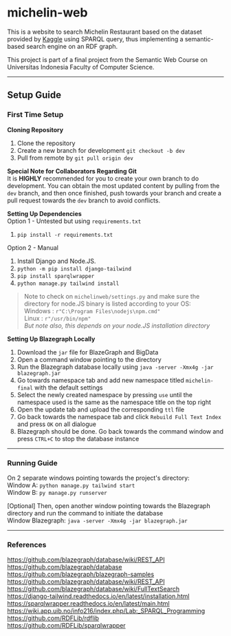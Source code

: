 # michelin-web

This is a website to search Michelin Restaurant based on the dataset provided by [Kaggle](https://www.kaggle.com/datasets/jackywang529/michelin-restaurants) using SPARQL query, thus implementing a semantic-based search engine on an RDF graph.    
    
This project is part of a final project from the Semantic Web Course on Universitas Indonesia Faculty of Computer Science.

---

## Setup Guide

### First Time Setup

**Cloning Repository**
1. Clone the repository
2. Create a new branch for development `git checkout -b dev`
3. Pull from remote by `git pull origin dev`

**Special Note for Collaborators Regarding Git**    
It is **HIGHLY** recommended for you to create your own branch to do development. You can obtain the most updated content by pulling from the `dev` branch, and then once finished, push towards your branch and create a pull request towards the `dev` branch to avoid conflicts.
    
**Setting Up Dependencies**    
Option 1 - Untested but using `requirements.txt`
1. `pip install -r requirements.txt`
    
Option 2 - Manual
1. Install Django and Node.JS.
2. `python -m pip install django-tailwind`
3. `pip install sparqlwrapper`
4. `python manage.py tailwind install`

> Note to check on `michelinweb/settings.py` and make sure the directory for node.JS binary is listed according to your OS:    
> Windows   : `r"C:\Program Files\nodejs\npm.cmd"`    
> Linux     : `r"/usr/bin/npm"`    
> _But note also, this depends on your node.JS installation directory_    

**Setting Up Blazegraph Locally**
1. Download the `jar` file for BlazeGraph and BigData
2. Open a command window pointing to the directory
3. Run the Blazegraph database locally using `java -server -Xmx4g -jar blazegraph.jar`
4. Go towards namespace tab and add new namespace titled `michelin-final` with the default settings
5. Select the newly created namespace by pressing `use` until the namespace used is the same as the namespace title on the top right
6. Open the update tab and upload the corresponding `ttl` file
7. Go back towards the namespace tab and click `Rebuild Full Text Index` and press `OK` on all dialogue
8. Blazegraph should be done. Go back towards the command window and press `CTRL+C` to stop the database instance


---

### Running Guide
On 2 separate windows pointing towards the project's directory:    
Window A: `python manage.py tailwind start`    
Window B: `py manage.py runserver`    
    
[Optional] Then, open another window pointing towards the Blazegraph directory and run the command to initiate the database   
Window Blazegraph: `java -server -Xmx4g -jar blazegraph.jar`

---

### References
https://github.com/blazegraph/database/wiki/REST_API    
https://github.com/blazegraph/database    
https://github.com/blazegraph/blazegraph-samples    
https://github.com/blazegraph/database/wiki/REST_API    
https://github.com/blazegraph/database/wiki/FullTextSearch    
https://django-tailwind.readthedocs.io/en/latest/installation.html    
https://sparqlwrapper.readthedocs.io/en/latest/main.html     
https://wiki.app.uib.no/info216/index.php/Lab:_SPARQL_Programming    
https://github.com/RDFLib/rdflib    
https://github.com/RDFLib/sparqlwrapper    
